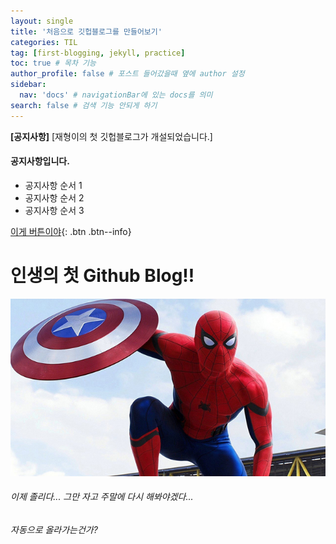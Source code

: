 ```yaml
---
layout: single
title: '처음으로 깃헙블로그를 만들어보기'
categories: TIL
tag: [first-blogging, jekyll, practice]
toc: true # 목차 기능
author_profile: false # 포스트 들어갔을때 옆에 author 설정
sidebar:
  nav: 'docs' # navigationBar에 있는 docs를 의미
search: false # 검색 기능 안되게 하기
---
```


**[공지사항]** [재형이의 첫 깃헙블로그가 개설되었습니다.]

<div class="notice--success">
<h4>공지사항입니다.</h4>
<ul>
    <li>공지사항 순서 1</li>
    <li>공지사항 순서 2</li>
    <li>공지사항 순서 3</li>
</ul>
</div>

[이게 버튼이야](https://www.naver.com){: .btn .btn--info}

# 인생의 첫 Github Blog!!

![spider-man](../images/spider-man.jpeg)

###### 이제 졸리다... 그만 자고 주말에 다시 해봐야겠다...

###### 자동으로 올라가는건가?
